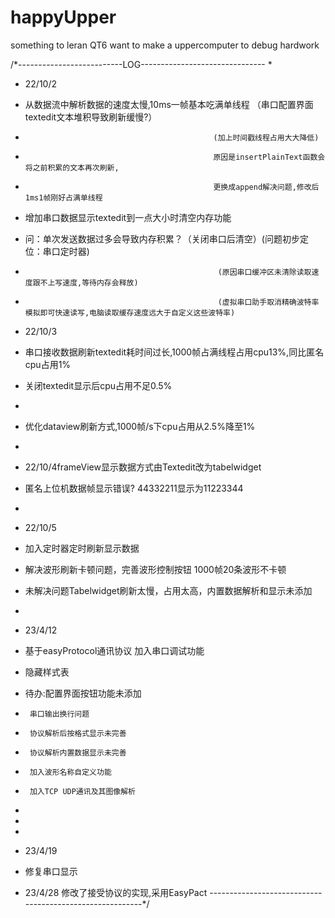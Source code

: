 # happyUpper

something to leran QT6
want to make a uppercomputer to debug hardwork


/*--------------------------LOG------------------------------- 
 *
 * 22/10/2
 * 从数据流中解析数据的速度太慢,10ms一帧基本吃满单线程 （串口配置界面textedit文本堆积导致刷新缓慢?）
 *                                               (加上时间戳线程占用大大降低)
 *                                               原因是insertPlainText函数会将之前积累的文本再次刷新,
 *                                               更换成append解决问题,修改后1ms1帧刚好占满单线程
 * 增加串口数据显示textedit到一点大小时清空内存功能
 * 问：单次发送数据过多会导致内存积累？（关闭串口后清空）(问题初步定位：串口定时器)
 *                                                (原因串口缓冲区未清除读取速度跟不上写速度,等待内存会释放)
 *                                                (虚拟串口助手取消精确波特率模拟即可快速读写,电脑读取缓存速度远大于自定义这些波特率)
 * 22/10/3
 * 串口接收数据刷新textedit耗时间过长,1000帧占满线程占用cpu13%,同比匿名cpu占用1%
 * 关闭textedit显示后cpu占用不足0.5%
 *
 * 优化dataview刷新方式,1000帧/s下cpu占用从2.5%降至1%
 *
 * 22/10/4frameView显示数据方式由Textedit改为tabelwidget
 * 匿名上位机数据帧显示错误? 44332211显示为11223344
 *
 * 22/10/5
 * 加入定时器定时刷新显示数据
 * 解决波形刷新卡顿问题，完善波形控制按钮 1000帧20条波形不卡顿
 * 未解决问题Tabelwidget刷新太慢，占用太高，内置数据解析和显示未添加
 *
 * 23/4/12
 * 基于easyProtocol通讯协议 加入串口调试功能
 * 隐藏样式表
 * 待办:配置界面按钮功能未添加
 *      串口输出换行问题
 *      协议解析后按格式显示未完善
 *      协议解析内置数据显示未完善
 *      加入波形名称自定义功能
 *      加入TCP UDP通讯及其图像解析
 *
 *
 *
 * 23/4/19
 * 修复串口显示

 * 23/4/28
   修改了接受协议的实现,采用EasyPact
---------------------------------------------------------*/
